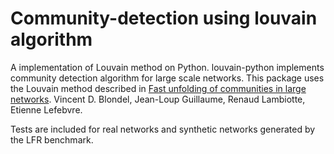 # Community-detection using louvain algorithm

A implementation of Louvain method on Python.
louvain-python implements community detection algorithm for large scale networks.
This package uses the Louvain method described in [Fast unfolding of communities in large networks](http://arxiv.org/abs/0803.0476). Vincent D. Blondel, Jean-Loup Guillaume, Renaud Lambiotte, Etienne Lefebvre.

Tests are included for real networks and synthetic networks generated by the LFR benchmark.
